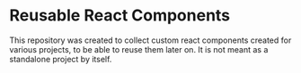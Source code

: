 # Reusable React Components

This repository was created to collect custom react components created for various projects, to be able to reuse them later on. It is not meant as a standalone project by itself.
